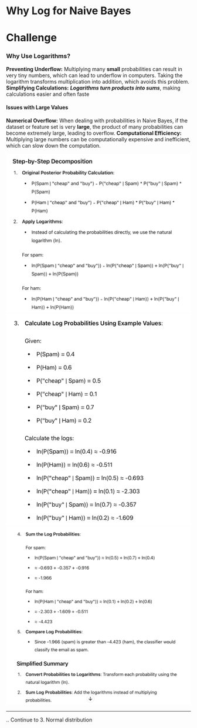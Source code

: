 # Why Log for Naive Bayes

# Challenge

###  **Why Use Logarithms?**
**Preventing Underflow:** Multiplying many **small** probabilities can result in very tiny numbers, which can lead to underflow in computers. Taking the logarithm transforms multiplication into addition, which avoids this problem.
**Simplifying Calculations:** 
***Logarithms turn products into sums***, making calculations easier and often faste

#### **Issues with Large Values**
**Numerical Overflow:** When dealing with probabilities in Naive Bayes, if the dataset or feature set is very **large**, the product of many probabilities can become extremely large, leading to overflow.
**Computational Efficiency:** Multiplying large numbers can be computationally expensive and inefficient, which can slow down the computation.

![alt text](image.png)
![alt text](image-1.png)
![alt text](image-2.png)

----
.. Continue to 3. Normal distribution